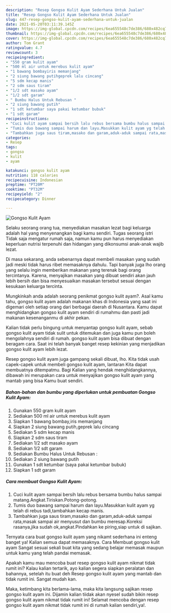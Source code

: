 ```yaml
---
description: "Resep Gongso Kulit Ayam Sederhana Untuk Jualan"
title: "Resep Gongso Kulit Ayam Sederhana Untuk Jualan"
slug: 447-resep-gongso-kulit-ayam-sederhana-untuk-jualan
date: 2021-05-20T03:11:39.145Z
image: https://img-global.cpcdn.com/recipes/6ea655548c7de386/680x482cq70/gongso-kulit-ayam-foto-resep-utama.jpg
thumbnail: https://img-global.cpcdn.com/recipes/6ea655548c7de386/680x482cq70/gongso-kulit-ayam-foto-resep-utama.jpg
cover: https://img-global.cpcdn.com/recipes/6ea655548c7de386/680x482cq70/gongso-kulit-ayam-foto-resep-utama.jpg
author: Tom Grant
ratingvalue: 4.7
reviewcount: 3
recipeingredient:
- "550 gram kulit ayam"
- "500 ml air untuk merebus kulit ayam"
- "1 bawang bombayiris memanjang"
- "2 siung bawang putihgeprek lalu cincang"
- "5 sdm kecap manis"
- "2 sdm saus tiram"
- "1/2 sdt masako ayam"
- "1/2 sdt garam"
- " Bumbu Halus Untuk Rebusan "
- "2 siung bawang putih"
- "1 sdt ketumbar saya pakai ketumbar bubuk"
- "1 sdt garam"
recipeinstructions:
- "Cuci kulit ayam sampai bersih lalu rebus bersama bumbu halus sampai matang.Angkat.Tiriskan.Potong-potong."
- "Tumis duo bawang sampai harum dan layu.Masukkan kulit ayam yg telah di rebus tadi,tambahkan kecap manis."
- "Tambahkan juga saus tiram,masako dan garam,aduk-aduk sampai rata,masak sampai air menyusut dan bumbu meresap.Koreksi rasanya,jika sudah ok,angkat.Pindahkan ke piring,siap untuk di sajikan."
categories:
- Resep
tags:
- gongso
- kulit
- ayam

katakunci: gongso kulit ayam 
nutrition: 118 calories
recipecuisine: Indonesian
preptime: "PT20M"
cooktime: "PT32M"
recipeyield: "2"
recipecategory: Dinner

---
```



![Gongso Kulit Ayam](https://img-global.cpcdn.com/recipes/6ea655548c7de386/680x482cq70/gongso-kulit-ayam-foto-resep-utama.jpg)

Selaku seorang orang tua, menyediakan masakan lezat bagi keluarga adalah hal yang menyenangkan bagi kamu sendiri. Tugas seorang istri Tidak saja mengatur rumah saja, namun kamu pun harus menyediakan keperluan nutrisi terpenuhi dan hidangan yang dikonsumsi anak-anak wajib lezat.

Di masa  sekarang, anda sebenarnya dapat membeli masakan yang sudah jadi meski tidak harus ribet memasaknya dahulu. Tapi banyak juga lho orang yang selalu ingin memberikan makanan yang terenak bagi orang tercintanya. Karena, menyajikan masakan yang dibuat sendiri akan jauh lebih bersih dan bisa menyesuaikan masakan tersebut sesuai dengan kesukaan keluarga tercinta. 



Mungkinkah anda adalah seorang penikmat gongso kulit ayam?. Asal kamu tahu, gongso kulit ayam adalah makanan khas di Indonesia yang saat ini digemari oleh setiap orang dari berbagai daerah di Nusantara. Kamu dapat menghidangkan gongso kulit ayam sendiri di rumahmu dan pasti jadi makanan kesenanganmu di akhir pekan.

Kalian tidak perlu bingung untuk menyantap gongso kulit ayam, sebab gongso kulit ayam tidak sulit untuk ditemukan dan juga kamu pun boleh mengolahnya sendiri di rumah. gongso kulit ayam bisa dibuat dengan beragam cara. Saat ini telah banyak banget resep kekinian yang menjadikan gongso kulit ayam lebih lezat.

Resep gongso kulit ayam juga gampang sekali dibuat, lho. Kita tidak usah capek-capek untuk membeli gongso kulit ayam, lantaran Kita dapat membuatnya ditempatmu. Bagi Kalian yang hendak menghidangkannya, dibawah ini merupakan cara untuk menyajikan gongso kulit ayam yang mantab yang bisa Kamu buat sendiri.

<!--inarticleads1-->

##### Bahan-bahan dan bumbu yang diperlukan untuk pembuatan Gongso Kulit Ayam:

1. Gunakan 550 gram kulit ayam
1. Sediakan 500 ml air untuk merebus kulit ayam
1. Siapkan 1 bawang bombay,iris memanjang
1. Siapkan 2 siung bawang putih,geprek lalu cincang
1. Sediakan 5 sdm kecap manis
1. Siapkan 2 sdm saus tiram
1. Sediakan 1/2 sdt masako ayam
1. Sediakan 1/2 sdt garam
1. Sediakan  Bumbu Halus Untuk Rebusan :
1. Sediakan 2 siung bawang putih
1. Gunakan 1 sdt ketumbar (saya pakai ketumbar bubuk)
1. Siapkan 1 sdt garam




<!--inarticleads2-->

##### Cara membuat Gongso Kulit Ayam:

1. Cuci kulit ayam sampai bersih lalu rebus bersama bumbu halus sampai matang.Angkat.Tiriskan.Potong-potong.
1. Tumis duo bawang sampai harum dan layu.Masukkan kulit ayam yg telah di rebus tadi,tambahkan kecap manis.
1. Tambahkan juga saus tiram,masako dan garam,aduk-aduk sampai rata,masak sampai air menyusut dan bumbu meresap.Koreksi rasanya,jika sudah ok,angkat.Pindahkan ke piring,siap untuk di sajikan.




Ternyata cara buat gongso kulit ayam yang nikamt sederhana ini enteng banget ya! Kalian semua dapat memasaknya. Cara Membuat gongso kulit ayam Sangat sesuai sekali buat kita yang sedang belajar memasak maupun untuk kamu yang telah pandai memasak.

Apakah kamu mau mencoba buat resep gongso kulit ayam nikmat tidak rumit ini? Kalau kalian tertarik, ayo kalian segera siapkan peralatan dan bahannya, setelah itu buat deh Resep gongso kulit ayam yang mantab dan tidak rumit ini. Sangat mudah kan. 

Maka, ketimbang kita berlama-lama, maka kita langsung sajikan resep gongso kulit ayam ini. Dijamin kalian tiidak akan nyesel sudah bikin resep gongso kulit ayam nikmat tidak rumit ini! Selamat mencoba dengan resep gongso kulit ayam nikmat tidak rumit ini di rumah kalian sendiri,ya!.

